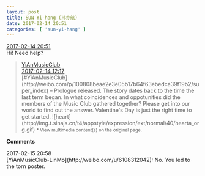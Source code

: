 ```yaml
---
layout: post
title: SUN Yi-hang (孙亦航)
date: 2017-02-14 20:51
categories: [ 'sun-yi-hang' ]
---
```


<div class="weibo-info">
  <a href="http://weibo.com/6108316220/EvxbwhC9y">2017-02-14 20:51</a>
</div>
Hi! Need help?

<!-- more -->

> <div class="weibo-post-name">
>   <a href="http://weibo.com/u/6094546964">YiAnMusicClub</a>
> </div>
> <div class="weibo-info">
>   <a href="http://weibo.com/6094546964/EvtOT4vfV">2017-02-14 12:17</a>
> </div>  
> [#YiAnMusicClub](http://weibo.com/p/100808beae2e3e05b17b64f63ebedca39f19b2/super_index) – Prologue released. The story dates back to the time the last term began. In what coincidences and oppotunities did the members of the Music Club gathered together? Please get into our world to find out the answer. Valentine's Day is just the right time to get started. ![heart](http://img.t.sinajs.cn/t4/appstyle/expression/ext/normal/40/hearta_org.gif)  
> <small>* View multimedia content(s) on the original page.</small>

**Comments**

<div class="weibo-info">2017-02-15 20:58</div>
[YiAnMusicClub-LinMo](http://weibo.com/u/6108312042): No. You led to the torn poster.
